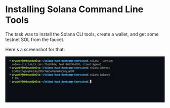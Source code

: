 # Installing Solana Command Line Tools

The task was to install the Solana CLI tools, create a wallet, and get some testnet SOL from the faucet.

Here's a screenshot for that:

![Solana CLI](../../Assets/5.png)